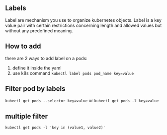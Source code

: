 ## Labels
Label are mechanism you use to organize kubernetes objects. Label is a key value pair with certain restrictions concerning length and allowed values but without any predefined meaning.

## How to add
there are 2 ways to add label on a pods:
1. define it inside the yaml
2. use k8s command ` kubectl label pods pod_name key=value `

## Filter pod by labels
`kubectl get pods --selector key=value`
		or
`kubectl get pods -l key=value`

## multiple filter
`kubectl get pods -l 'key in (value1, value2)'`
